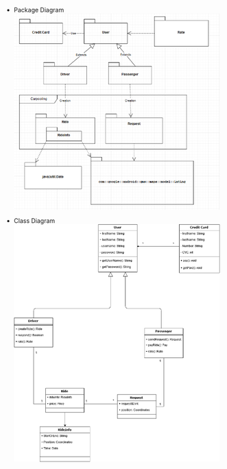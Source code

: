 * Package Diagram<br>
![Package Diagram](images/PackageDiagram.png)

* Class Diagram   
![Class Diagram](images/classDiagramR3.png)
